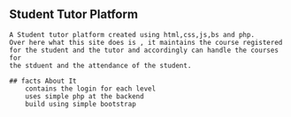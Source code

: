 ## Student Tutor Platform
    A Student tutor platform created using html,css,js,bs and php.
    Over here what this site does is , it maintains the course registered 
    for the student and the tutor and accordingly can handle the courses for 
    the stduent and the attendance of the student.
    
    ## facts About It
        contains the login for each level 
        uses simple php at the backend
        build using simple bootstrap
